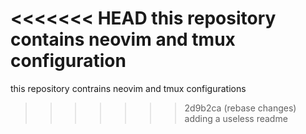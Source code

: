 <<<<<<< HEAD
this repository contains neovim and tmux configuration
=======
this repository contrains neovim and tmux configurations
>>>>>>> 2d9b2ca (rebase changes)
adding a useless readme

